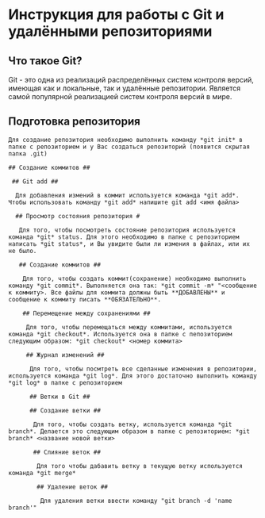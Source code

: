 # Инструкция для работы с Git и удалёнными репозиториями #

 ## Что такое Git? ##

  Git - это одна из реализаций распределённых систем контроля версий, имеющая как и локальные, так и удалённые репозитории. Является самой популярной реализацией систем контроля версий в мире.

   ## Подготовка репозитория ##

    Для создание репозитория необходимо выполнить команду *git init* в папке с репозиторием и у Вас создаться репозиторий (появится скрытая папка .git) 

    ## Создание коммитов ##

     ## Git add ##
     
      Для добавления измений в коммит используется команда *git add*. Чтобы использовать команду *git add* напишите git add <имя файла>

      ## Просмотр состояния репозитория #

       Для того, чтобы посмотреть состояние репозитория используется команда *git* status. Для этого необходимо в папке с репозиторием написать *git status*, и Вы увидите были ли измения в файлах, или их не было.
       
       ## Создание коммитов ##
       
        Для того, чтобы создать коммит(сохранение) необходимо выполнить команду *git commit*. Выполняется она так: *git commit -m* "<сообщение к коммиту>. Все файлы для коммита должны быть **ДОБАВЛЕНЫ** и сообщение к коммиту писать **ОБЯЗАТЕЛЬНО**. 
        
        ## Перемещение между сохранениями ##
        
         Для того, чтобы перемещаться между коммитами, используется команда *git checkout*. Используется она в папке с пепозиторием следующим образом: *git checkout* <номер коммита>
         
         ## Журнал изменений ##
         
          Для того, чтобы посмтреть все сделанные изменения в репозитории, используется команда *git log*. Для этого достаточно выполнить команду *git log* в папке с репозиторием 
          
          ## Ветки в Git ##
          
          ## Создание ветки ##
          
           Для того, чтобы создать ветку, используется команда *git branch*. Делается это следующим образом в папке с репозиторием: *git branch* <название новой ветки>
           
           ## Слияние веток ##
           
            Для того чтобы дабавить ветку в текущую ветку используется команда *git merge*
            
            ## Удаление веток ##
            
             Для удаления ветки ввести команду "git branch -d 'name branch'"